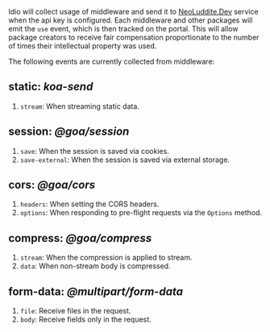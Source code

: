 Idio will collect usage of middleware and send it to [NeoLuddite.Dev](https://neoluddite.dev) service when the api key is configured. Each middleware and other packages will emit the `use` event, which is then tracked on the portal. This will allow package creators to receive fair compensation proportionate to the number of times their intellectual property was used.

The following events are currently collected from middleware:

## static: _koa-send_

1. `stream`: When streaming static data.

## session: _@goa/session_

1. `save`: When the session is saved via cookies.
1. `save-external`: When the session is saved via external storage.

## cors: _@goa/cors_

1. `headers`: When setting the CORS headers.
1. `options`: When responding to pre-flight requests via the `Options` method.

## compress: _@goa/compress_

1. `stream`: When the compression is applied to stream.
1. `data`: When non-stream body is compressed.

## form-data: _@multipart/form-data_

1. `file`: Receive files in the request.
1. `body`: Receive fields only in the request.

##